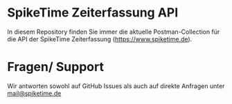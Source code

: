 # SpikeTime Zeiterfassung API

In diesem Repository finden Sie immer die aktuelle Postman-Collection für die API der SpikeTime Zeiterfassung (https://www.spiketime.de).

# Fragen/ Support

Wir antworten sowohl auf GitHub Issues als auch auf direkte Anfragen unter mail@spiketime.de